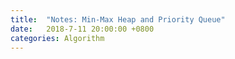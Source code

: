 ```yaml
---
title:  "Notes: Min-Max Heap and Priority Queue"
date:   2018-7-11 20:00:00 +0800
categories: Algorithm
---
```




